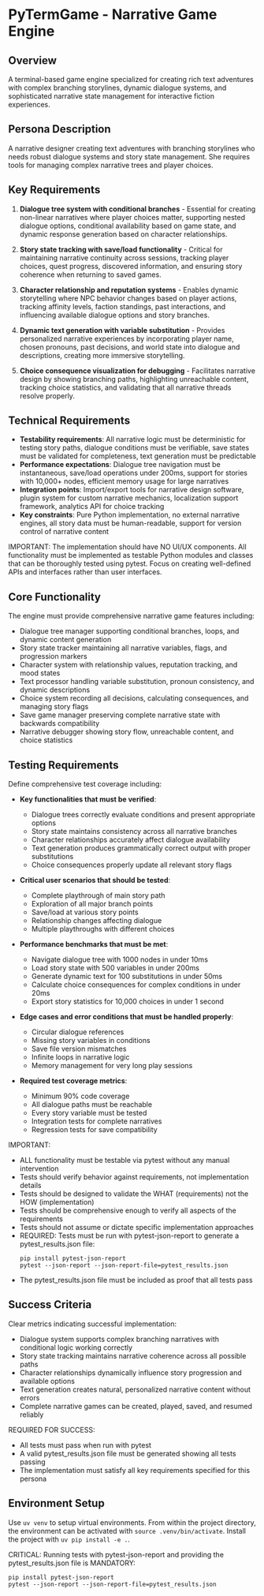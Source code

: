 # PyTermGame - Narrative Game Engine

## Overview
A terminal-based game engine specialized for creating rich text adventures with complex branching storylines, dynamic dialogue systems, and sophisticated narrative state management for interactive fiction experiences.

## Persona Description
A narrative designer creating text adventures with branching storylines who needs robust dialogue systems and story state management. She requires tools for managing complex narrative trees and player choices.

## Key Requirements
1. **Dialogue tree system with conditional branches** - Essential for creating non-linear narratives where player choices matter, supporting nested dialogue options, conditional availability based on game state, and dynamic response generation based on character relationships.

2. **Story state tracking with save/load functionality** - Critical for maintaining narrative continuity across sessions, tracking player choices, quest progress, discovered information, and ensuring story coherence when returning to saved games.

3. **Character relationship and reputation systems** - Enables dynamic storytelling where NPC behavior changes based on player actions, tracking affinity levels, faction standings, past interactions, and influencing available dialogue options and story branches.

4. **Dynamic text generation with variable substitution** - Provides personalized narrative experiences by incorporating player name, chosen pronouns, past decisions, and world state into dialogue and descriptions, creating more immersive storytelling.

5. **Choice consequence visualization for debugging** - Facilitates narrative design by showing branching paths, highlighting unreachable content, tracking choice statistics, and validating that all narrative threads resolve properly.

## Technical Requirements
- **Testability requirements**: All narrative logic must be deterministic for testing story paths, dialogue conditions must be verifiable, save states must be validated for completeness, text generation must be predictable
- **Performance expectations**: Dialogue tree navigation must be instantaneous, save/load operations under 200ms, support for stories with 10,000+ nodes, efficient memory usage for large narratives
- **Integration points**: Import/export tools for narrative design software, plugin system for custom narrative mechanics, localization support framework, analytics API for choice tracking
- **Key constraints**: Pure Python implementation, no external narrative engines, all story data must be human-readable, support for version control of narrative content

IMPORTANT: The implementation should have NO UI/UX components. All functionality must be implemented as testable Python modules and classes that can be thoroughly tested using pytest. Focus on creating well-defined APIs and interfaces rather than user interfaces.

## Core Functionality
The engine must provide comprehensive narrative game features including:
- Dialogue tree manager supporting conditional branches, loops, and dynamic content generation
- Story state tracker maintaining all narrative variables, flags, and progression markers
- Character system with relationship values, reputation tracking, and mood states
- Text processor handling variable substitution, pronoun consistency, and dynamic descriptions
- Choice system recording all decisions, calculating consequences, and managing story flags
- Save game manager preserving complete narrative state with backwards compatibility
- Narrative debugger showing story flow, unreachable content, and choice statistics

## Testing Requirements
Define comprehensive test coverage including:
- **Key functionalities that must be verified**:
  - Dialogue trees correctly evaluate conditions and present appropriate options
  - Story state maintains consistency across all narrative branches
  - Character relationships accurately affect dialogue availability
  - Text generation produces grammatically correct output with proper substitutions
  - Choice consequences properly update all relevant story flags

- **Critical user scenarios that should be tested**:
  - Complete playthrough of main story path
  - Exploration of all major branch points
  - Save/load at various story points
  - Relationship changes affecting dialogue
  - Multiple playthroughs with different choices

- **Performance benchmarks that must be met**:
  - Navigate dialogue tree with 1000 nodes in under 10ms
  - Load story state with 500 variables in under 200ms
  - Generate dynamic text for 100 substitutions in under 50ms
  - Calculate choice consequences for complex conditions in under 20ms
  - Export story statistics for 10,000 choices in under 1 second

- **Edge cases and error conditions that must be handled properly**:
  - Circular dialogue references
  - Missing story variables in conditions
  - Save file version mismatches
  - Infinite loops in narrative logic
  - Memory management for very long play sessions

- **Required test coverage metrics**:
  - Minimum 90% code coverage
  - All dialogue paths must be reachable
  - Every story variable must be tested
  - Integration tests for complete narratives
  - Regression tests for save compatibility

IMPORTANT:
- ALL functionality must be testable via pytest without any manual intervention
- Tests should verify behavior against requirements, not implementation details
- Tests should be designed to validate the WHAT (requirements) not the HOW (implementation)
- Tests should be comprehensive enough to verify all aspects of the requirements
- Tests should not assume or dictate specific implementation approaches
- REQUIRED: Tests must be run with pytest-json-report to generate a pytest_results.json file:
  ```
  pip install pytest-json-report
  pytest --json-report --json-report-file=pytest_results.json
  ```
- The pytest_results.json file must be included as proof that all tests pass

## Success Criteria
Clear metrics indicating successful implementation:
- Dialogue system supports complex branching narratives with conditional logic working correctly
- Story state tracking maintains narrative coherence across all possible paths
- Character relationships dynamically influence story progression and available options
- Text generation creates natural, personalized narrative content without errors
- Complete narrative games can be created, played, saved, and resumed reliably

REQUIRED FOR SUCCESS:
- All tests must pass when run with pytest
- A valid pytest_results.json file must be generated showing all tests passing
- The implementation must satisfy all key requirements specified for this persona

## Environment Setup
Use `uv venv` to setup virtual environments. From within the project directory, the environment can be activated with `source .venv/bin/activate`. Install the project with `uv pip install -e .`.

CRITICAL: Running tests with pytest-json-report and providing the pytest_results.json file is MANDATORY:
```
pip install pytest-json-report
pytest --json-report --json-report-file=pytest_results.json
```